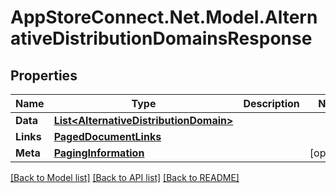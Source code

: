 # AppStoreConnect.Net.Model.AlternativeDistributionDomainsResponse

## Properties

Name | Type | Description | Notes
------------ | ------------- | ------------- | -------------
**Data** | [**List&lt;AlternativeDistributionDomain&gt;**](AlternativeDistributionDomain.md) |  | 
**Links** | [**PagedDocumentLinks**](PagedDocumentLinks.md) |  | 
**Meta** | [**PagingInformation**](PagingInformation.md) |  | [optional] 

[[Back to Model list]](../README.md#documentation-for-models) [[Back to API list]](../README.md#documentation-for-api-endpoints) [[Back to README]](../README.md)


